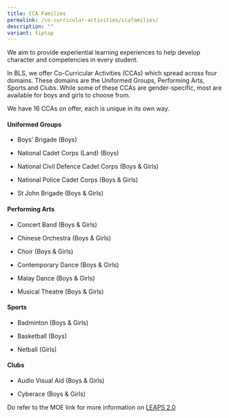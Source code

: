 ```yaml
---
title: CCA Families
permalink: /co-curricular-activities/ccafamilies/
description: ""
variant: tiptap
---
```

<p>We aim to provide experiential learning experiences to help develop character
and competencies in every student.</p>
<p>In BLS, we offer Co-Curricular Activities (CCAs) which spread across four
domains. These domains are the Uniformed Groups, Performing Arts, Sports
and Clubs. While some of these CCAs are gender-specific, most are available
for boys and girls to choose from.</p>
<p>We have 16 CCAs on offer, each is unique in its own way.</p>
<h4><strong>Uniformed Groups</strong></h4>
<ul data-tight="true" class="tight">
<li>
<p>Boys’ Brigade (Boys)</p>
</li>
<li>
<p>National Cadet Corps (Land) (Boys)</p>
</li>
<li>
<p>National Civil Defence Cadet Corps (Boys &amp; Girls)</p>
</li>
<li>
<p>National Police Cadet Corps (Boys &amp; Girls)</p>
</li>
<li>
<p>St John Brigade (Boys &amp; Girls)</p>
</li>
</ul>
<h4><strong>Performing Arts</strong></h4>
<ul data-tight="true" class="tight">
<li>
<p>Concert Band (Boys &amp; Girls)</p>
</li>
<li>
<p>Chinese Orchestra (Boys &amp; Girls)</p>
</li>
<li>
<p>Choir (Boys &amp; Girls)</p>
</li>
<li>
<p>Contemporary Dance (Boys &amp; Girls)</p>
</li>
<li>
<p>Malay Dance (Boys &amp; Girls)</p>
</li>
<li>
<p>Musical Theatre (Boys &amp; Girls)</p>
</li>
</ul>
<h4><strong>Sports</strong></h4>
<ul data-tight="true" class="tight">
<li>
<p>Badminton (Boys &amp; Girls)</p>
</li>
<li>
<p>Basketball (Boys)</p>
</li>
<li>
<p>Netball (Girls)</p>
</li>
</ul>
<h4><strong>Clubs</strong></h4>
<ul data-tight="true" class="tight">
<li>
<p>Audio Visual Aid (Boys &amp; Girls)</p>
</li>
<li>
<p>Cyberace (Boys &amp; Girls)</p>
</li>
</ul>
<p></p>
<p>Do refer to the MOE link for more information on <a href="/files/leaps2_0.pdf" rel="noopener nofollow" target="_blank">LEAPS 2.0</a>
</p>